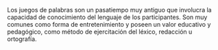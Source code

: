 Los juegos de palabras son un pasatiempo muy antiguo que involucra la capacidad
de conocimiento del lenguaje de los participantes. Son muy comunes como forma
de entretenimiento y poseen un valor educativo y pedagógico, como método de
ejercitación del léxico, redacción u ortografía.

